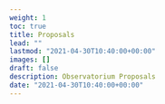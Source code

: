 ```yaml
---
weight: 1
toc: true
title: Proposals
lead: ""
lastmod: "2021-04-30T10:40:00+00:00"
images: []
draft: false
description: Observatorium Proposals
date: "2021-04-30T10:40:00+00:00"
---
```



